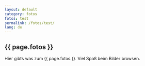 ```yaml
---
layout: default
category: fotos
fotos: test
permalink: /fotos/test/
lang: de
---
```


## {{ page.fotos }}

Hier gibts was zum {{ page.fotos }}. Viel Spaß beim Bilder browsen.

